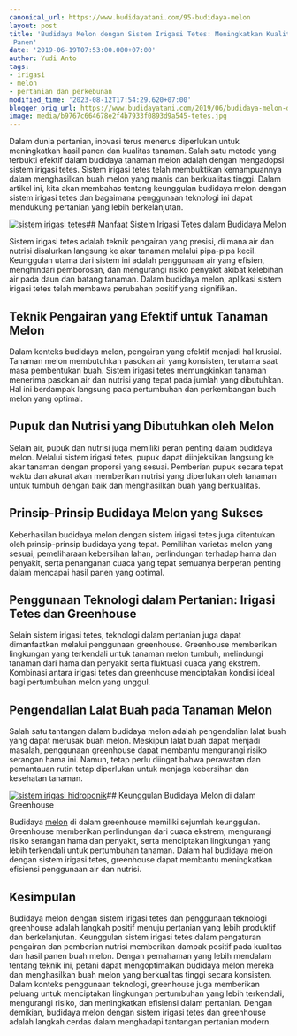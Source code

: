 ```yaml
---
canonical_url: https://www.budidayatani.com/95-budidaya-melon
layout: post
title: 'Budidaya Melon dengan Sistem Irigasi Tetes: Meningkatkan Kualitas dan Hasil
 Panen'
date: '2019-06-19T07:53:00.000+07:00'
author: Yudi Anto
tags:
- irigasi
- melon
- pertanian dan perkebunan
modified_time: '2023-08-12T17:54:29.620+07:00'
blogger_orig_url: https://www.budidayatani.com/2019/06/budidaya-melon-dengan-sistem-irigasi.html
image: media/b9767c664678e2f4b7933f0893d9a545-tetes.jpg
---
```

Dalam dunia pertanian, inovasi terus menerus diperlukan untuk meningkatkan hasil panen dan kualitas tanaman. Salah satu metode yang terbukti efektif dalam budidaya tanaman melon adalah dengan mengadopsi sistem irigasi tetes. Sistem irigasi tetes telah membuktikan kemampuannya dalam menghasilkan buah melon yang manis dan berkualitas tinggi. Dalam artikel ini, kita akan membahas tentang keunggulan budidaya melon dengan sistem irigasi tetes dan bagaimana penggunaan teknologi ini dapat mendukung pertanian yang lebih berkelanjutan.

[![sistem irigasi tetes](https://blogger.googleusercontent.com/img/b/R29vZ2xl/AVvXsEhXKDJ1k2u_mQgnjlktYRs88xaYWAgq9PbFXQjTwEhBD1HFc0q1efX3esHbne3eQwP5aPTa1IVh11Z0XsbnhTyvceCdz3cs6ZjKQxvIkJhf2zr7y0WZhVVCigNvKXo5PrXD1WwsZT8grcbRdhbi6uxLDv1Nz2cwUzg7Op2Fui8xcwbN2rWA1zQpYl0aAFIV/w640-h360/tetes.jpg)](https://blogger.googleusercontent.com/img/b/R29vZ2xl/AVvXsEhXKDJ1k2u_mQgnjlktYRs88xaYWAgq9PbFXQjTwEhBD1HFc0q1efX3esHbne3eQwP5aPTa1IVh11Z0XsbnhTyvceCdz3cs6ZjKQxvIkJhf2zr7y0WZhVVCigNvKXo5PrXD1WwsZT8grcbRdhbi6uxLDv1Nz2cwUzg7Op2Fui8xcwbN2rWA1zQpYl0aAFIV/s2133/tetes.jpg)## Manfaat Sistem Irigasi Tetes dalam Budidaya Melon

Sistem irigasi tetes adalah teknik pengairan yang presisi, di mana air dan nutrisi disalurkan langsung ke akar tanaman melalui pipa-pipa kecil. Keunggulan utama dari sistem ini adalah penggunaan air yang efisien, menghindari pemborosan, dan mengurangi risiko penyakit akibat kelebihan air pada daun dan batang tanaman. Dalam budidaya melon, aplikasi sistem irigasi tetes telah membawa perubahan positif yang signifikan.

## Teknik Pengairan yang Efektif untuk Tanaman Melon

Dalam konteks budidaya melon, pengairan yang efektif menjadi hal krusial. Tanaman melon membutuhkan pasokan air yang konsisten, terutama saat masa pembentukan buah. Sistem irigasi tetes memungkinkan tanaman menerima pasokan air dan nutrisi yang tepat pada jumlah yang dibutuhkan. Hal ini berdampak langsung pada pertumbuhan dan perkembangan buah melon yang optimal.

## Pupuk dan Nutrisi yang Dibutuhkan oleh Melon

Selain air, pupuk dan nutrisi juga memiliki peran penting dalam budidaya melon. Melalui sistem irigasi tetes, pupuk dapat diinjeksikan langsung ke akar tanaman dengan proporsi yang sesuai. Pemberian pupuk secara tepat waktu dan akurat akan memberikan nutrisi yang diperlukan oleh tanaman untuk tumbuh dengan baik dan menghasilkan buah yang berkualitas.

## Prinsip-Prinsip Budidaya Melon yang Sukses

Keberhasilan budidaya melon dengan sistem irigasi tetes juga ditentukan oleh prinsip-prinsip budidaya yang tepat. Pemilihan varietas melon yang sesuai, pemeliharaan kebersihan lahan, perlindungan terhadap hama dan penyakit, serta penanganan cuaca yang tepat semuanya berperan penting dalam mencapai hasil panen yang optimal.

## Penggunaan Teknologi dalam Pertanian: Irigasi Tetes dan Greenhouse

Selain sistem irigasi tetes, teknologi dalam pertanian juga dapat dimanfaatkan melalui penggunaan greenhouse. Greenhouse memberikan lingkungan yang terkendali untuk tanaman melon tumbuh, melindungi tanaman dari hama dan penyakit serta fluktuasi cuaca yang ekstrem. Kombinasi antara irigasi tetes dan greenhouse menciptakan kondisi ideal bagi pertumbuhan melon yang unggul.

## Pengendalian Lalat Buah pada Tanaman Melon

Salah satu tantangan dalam budidaya melon adalah pengendalian lalat buah yang dapat merusak buah melon. Meskipun lalat buah dapat menjadi masalah, penggunaan greenhouse dapat membantu mengurangi risiko serangan hama ini. Namun, tetap perlu diingat bahwa perawatan dan pemantauan rutin tetap diperlukan untuk menjaga kebersihan dan kesehatan tanaman.

[![sistem irigasi hidroponik](https://blogger.googleusercontent.com/img/b/R29vZ2xl/AVvXsEiA5Z0IByTIvHCN9_5TBlUSwUYAUu1vAx83852dPQr9rINgtKcckTyz_KQbKkFOGFPlg3p5GeaihA22GVq-nqzuaJW3fCfonIJiBojaYqnMaPEin0MbR8AdtmjNU9rpsq6P3Z-aWlRw0HX4uEwJsBn1jOEduv3a0tWQ9NsSZqW2S8MSzDLbaobrl6dhXuoI/w640-h360/irigasi.jpg)](https://blogger.googleusercontent.com/img/b/R29vZ2xl/AVvXsEiA5Z0IByTIvHCN9_5TBlUSwUYAUu1vAx83852dPQr9rINgtKcckTyz_KQbKkFOGFPlg3p5GeaihA22GVq-nqzuaJW3fCfonIJiBojaYqnMaPEin0MbR8AdtmjNU9rpsq6P3Z-aWlRw0HX4uEwJsBn1jOEduv3a0tWQ9NsSZqW2S8MSzDLbaobrl6dhXuoI/s2133/irigasi.jpg)## Keunggulan Budidaya Melon di dalam Greenhouse

Budidaya [melon](https://www.budidayatani.com/search/label/melon) di dalam greenhouse memiliki sejumlah keunggulan. Greenhouse memberikan perlindungan dari cuaca ekstrem, mengurangi risiko serangan hama dan penyakit, serta menciptakan lingkungan yang lebih terkendali untuk pertumbuhan tanaman. Dalam hal budidaya melon dengan sistem irigasi tetes, greenhouse dapat membantu meningkatkan efisiensi penggunaan air dan nutrisi.

## Kesimpulan

Budidaya melon dengan sistem irigasi tetes dan penggunaan teknologi greenhouse adalah langkah positif menuju pertanian yang lebih produktif dan berkelanjutan. Keunggulan sistem irigasi tetes dalam pengaturan pengairan dan pemberian nutrisi memberikan dampak positif pada kualitas dan hasil panen buah melon. Dengan pemahaman yang lebih mendalam tentang teknik ini, petani dapat mengoptimalkan budidaya melon mereka dan menghasilkan buah melon yang berkualitas tinggi secara konsisten. Dalam konteks penggunaan teknologi, greenhouse juga memberikan peluang untuk menciptakan lingkungan pertumbuhan yang lebih terkendali, mengurangi risiko, dan meningkatkan efisiensi dalam pertanian. Dengan demikian, budidaya melon dengan sistem irigasi tetes dan greenhouse adalah langkah cerdas dalam menghadapi tantangan pertanian modern.

